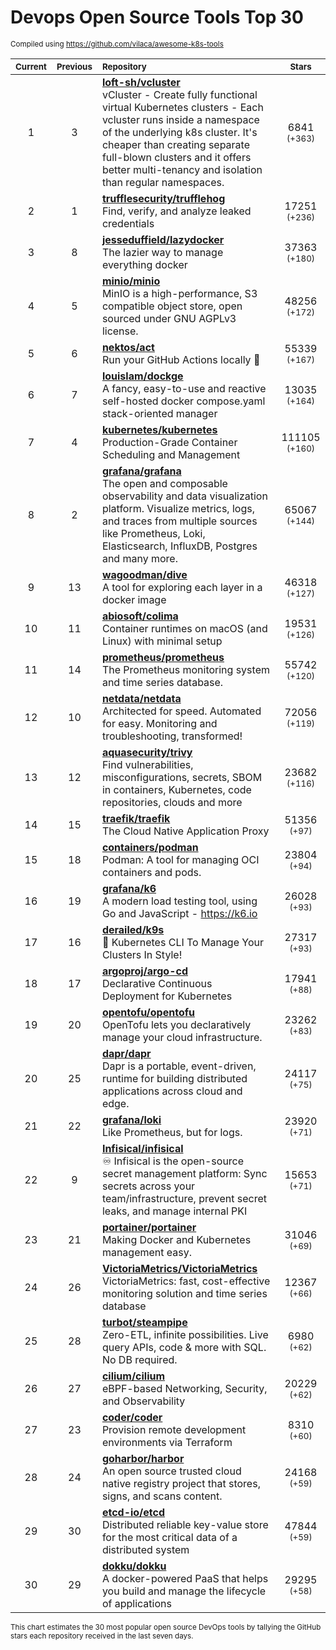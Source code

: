 # Devops Open Source Tools Top 30
<sup>Compiled using https://github.com/vilaca/awesome-k8s-tools</sup>
<div align="center">

|<sub>Current</sub>|<sub>Previous</sub>|<sub>Repository</sub>|<sub>Stars</sub>|
|:---:|:---:|:---|:---:|
|1|3|[**loft-sh/vcluster**](https://github.com/loft-sh/vcluster)<br/>vCluster - Create fully functional virtual Kubernetes clusters - Each vcluster runs inside a namespace of the underlying k8s cluster. It's cheaper than creating separate full-blown clusters and it offers better multi-tenancy and isolation than regular namespaces.|6841 <sup>(+363)</sup>|
|2|1|[**trufflesecurity/trufflehog**](https://github.com/trufflesecurity/trufflehog)<br/>Find, verify, and analyze leaked credentials|17251 <sup>(+236)</sup>|
|3|8|[**jesseduffield/lazydocker**](https://github.com/jesseduffield/lazydocker)<br/>The lazier way to manage everything docker|37363 <sup>(+180)</sup>|
|4|5|[**minio/minio**](https://github.com/minio/minio)<br/>MinIO is a high-performance, S3 compatible object store, open sourced under GNU AGPLv3 license.|48256 <sup>(+172)</sup>|
|5|6|[**nektos/act**](https://github.com/nektos/act)<br/>Run your GitHub Actions locally 🚀|55339 <sup>(+167)</sup>|
|6|7|[**louislam/dockge**](https://github.com/louislam/dockge)<br/>A fancy, easy-to-use and reactive self-hosted docker compose.yaml stack-oriented manager|13035 <sup>(+164)</sup>|
|7|4|[**kubernetes/kubernetes**](https://github.com/kubernetes/kubernetes)<br/>Production-Grade Container Scheduling and Management|111105 <sup>(+160)</sup>|
|8|2|[**grafana/grafana**](https://github.com/grafana/grafana)<br/>The open and composable observability and data visualization platform. Visualize metrics, logs, and traces from multiple sources like Prometheus, Loki, Elasticsearch, InfluxDB, Postgres and many more. |65067 <sup>(+144)</sup>|
|9|13|[**wagoodman/dive**](https://github.com/wagoodman/dive)<br/>A tool for exploring each layer in a docker image|46318 <sup>(+127)</sup>|
|10|11|[**abiosoft/colima**](https://github.com/abiosoft/colima)<br/>Container runtimes on macOS (and Linux) with minimal setup|19531 <sup>(+126)</sup>|
|11|14|[**prometheus/prometheus**](https://github.com/prometheus/prometheus)<br/>The Prometheus monitoring system and time series database.|55742 <sup>(+120)</sup>|
|12|10|[**netdata/netdata**](https://github.com/netdata/netdata)<br/>Architected for speed. Automated for easy. Monitoring and troubleshooting, transformed!|72056 <sup>(+119)</sup>|
|13|12|[**aquasecurity/trivy**](https://github.com/aquasecurity/trivy)<br/>Find vulnerabilities, misconfigurations, secrets, SBOM in containers, Kubernetes, code repositories, clouds and more|23682 <sup>(+116)</sup>|
|14|15|[**traefik/traefik**](https://github.com/traefik/traefik)<br/>The Cloud Native Application Proxy|51356 <sup>(+97)</sup>|
|15|18|[**containers/podman**](https://github.com/containers/podman)<br/>Podman: A tool for managing OCI containers and pods.|23804 <sup>(+94)</sup>|
|16|19|[**grafana/k6**](https://github.com/grafana/k6)<br/>A modern load testing tool, using Go and JavaScript - https://k6.io|26028 <sup>(+93)</sup>|
|17|16|[**derailed/k9s**](https://github.com/derailed/k9s)<br/>🐶 Kubernetes CLI To Manage Your Clusters In Style!|27317 <sup>(+93)</sup>|
|18|17|[**argoproj/argo-cd**](https://github.com/argoproj/argo-cd)<br/>Declarative Continuous Deployment for Kubernetes|17941 <sup>(+88)</sup>|
|19|20|[**opentofu/opentofu**](https://github.com/opentofu/opentofu)<br/>OpenTofu lets you declaratively manage your cloud infrastructure.|23262 <sup>(+83)</sup>|
|20|25|[**dapr/dapr**](https://github.com/dapr/dapr)<br/>Dapr is a portable, event-driven, runtime for building distributed applications across cloud and edge.|24117 <sup>(+75)</sup>|
|21|22|[**grafana/loki**](https://github.com/grafana/loki)<br/>Like Prometheus, but for logs.|23920 <sup>(+71)</sup>|
|22|9|[**Infisical/infisical**](https://github.com/Infisical/infisical)<br/>♾ Infisical is the open-source secret management platform: Sync secrets across your team/infrastructure, prevent secret leaks, and manage internal PKI|15653 <sup>(+71)</sup>|
|23|21|[**portainer/portainer**](https://github.com/portainer/portainer)<br/>Making Docker and Kubernetes management easy.|31046 <sup>(+69)</sup>|
|24|26|[**VictoriaMetrics/VictoriaMetrics**](https://github.com/VictoriaMetrics/VictoriaMetrics)<br/>VictoriaMetrics: fast, cost-effective monitoring solution and time series database|12367 <sup>(+66)</sup>|
|25|28|[**turbot/steampipe**](https://github.com/turbot/steampipe)<br/>Zero-ETL, infinite possibilities. Live query APIs, code & more with SQL. No DB required.|6980 <sup>(+62)</sup>|
|26|27|[**cilium/cilium**](https://github.com/cilium/cilium)<br/>eBPF-based Networking, Security, and Observability|20229 <sup>(+62)</sup>|
|27|23|[**coder/coder**](https://github.com/coder/coder)<br/>Provision remote development environments via Terraform|8310 <sup>(+60)</sup>|
|28|24|[**goharbor/harbor**](https://github.com/goharbor/harbor)<br/>An open source trusted cloud native registry project that stores, signs, and scans content.|24168 <sup>(+59)</sup>|
|29|30|[**etcd-io/etcd**](https://github.com/etcd-io/etcd)<br/>Distributed reliable key-value store for the most critical data of a distributed system|47844 <sup>(+59)</sup>|
|30|29|[**dokku/dokku**](https://github.com/dokku/dokku)<br/>A docker-powered PaaS that helps you build and manage the lifecycle of applications|29295 <sup>(+58)</sup>|


</div>

<sub>This chart estimates the 30 most popular open source DevOps tools by tallying the GitHub stars each repository received in the last seven days.</sub>
